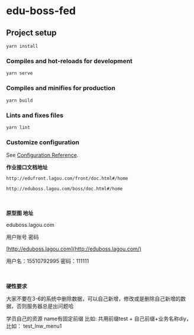 # edu-boss-fed

## Project setup
```
yarn install
```

### Compiles and hot-reloads for development
```
yarn serve
```

### Compiles and minifies for production
```
yarn build
```

### Lints and fixes files
```
yarn lint
```

### Customize configuration
See [Configuration Reference](https://cli.vuejs.org/config/).



**作业接口文档地址**

```
http://edufront.lagou.com/front/doc.html#/home
```

```
http://eduboss.lagou.com/boss/doc.html#/home
```

　

**原型图 地址**

eduboss.lagou.com

用户账号 密码

[http://eduboss.lagou.com](http://eduboss.lagou.com/)

用户名：15510792995     密码：111111

　

**硬性要求**

大家不要在3-6的系统中删除数据，可以自己新增，修改或是删除自己新增的数据，否则服务器总是出问题哈

学员自己的资源 name有固定前缀 比如: 共用前缀test + 自己前缀+业务名称diy， 比如： test_lnw_menu1
